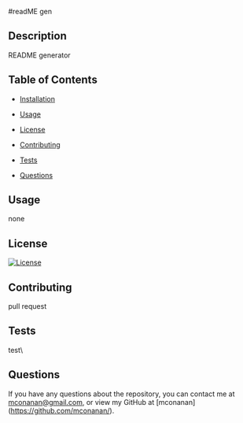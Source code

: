 #readME gen

  ## Description
  README generator
  
  ## Table of Contents
  
  * [Installation](#installation)
  
  * [Usage](#usage)
  
  * [License](#license)
  
  * [Contributing](#contributing)
  
  * [Tests](#tests)
  
  * [Questions](#questions)
  
  ## Usage
  none
  
   ## License
  
  [![License](https://img.shields.io/badge/License-Apache_2.0-blue.svg)](https://opensource.org/licenses/Apache-2.0)
  
  ## Contributing
  pull request
  
  ## Tests
  test\
  
  ## Questions

  If you have any questions about the repository, you can contact me at mconanan@gmail.com, or view my GitHub at 
  [mconanan] (https://github.com/mconanan/).
